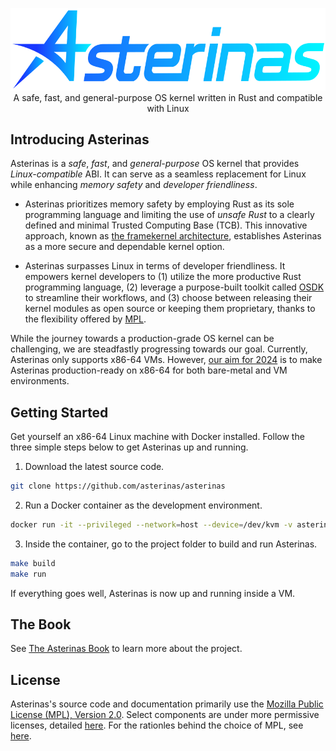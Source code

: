 <p align="center">
    <img src="docs/src/images/logo_en.svg" alt="asterinas-logo" width="620"><br>
    A safe, fast, and general-purpose OS kernel written in Rust and compatible with Linux
</p>

## Introducing Asterinas

Asterinas is a _safe_, _fast_, and _general-purpose_ OS kernel
that provides _Linux-compatible_ ABI.
It can serve as a seamless replacement for Linux
while enhancing _memory safety_ and _developer friendliness_.

* Asterinas prioritizes memory safety
by employing Rust as its sole programming language
and limiting the use of _unsafe Rust_
to a clearly defined and minimal Trusted Computing Base (TCB).
This innovative approach,
known as [the framekernel architecture](https://asterinas.github.io/book/kernel/the-framekernel-architecture.html),
establishes Asterinas as a more secure and dependable kernel option.

* Asterinas surpasses Linux in terms of developer friendliness.
It empowers kernel developers to
(1) utilize the more productive Rust programming language,
(2) leverage a purpose-built toolkit called [OSDK]() to streamline their workflows,
and (3) choose between releasing their kernel modules as open source
or keeping them proprietary,
thanks to the flexibility offered by [MPL](#License).

While the journey towards a production-grade OS kernel can be challenging,
we are steadfastly progressing towards our goal.
Currently, Asterinas only supports x86-64 VMs.
However, [our aim for 2024](https://asterinas.github.io/book/kernel/roadmap.html) is
to make Asterinas production-ready on x86-64
for both bare-metal and VM environments.

## Getting Started

Get yourself an x86-64 Linux machine with Docker installed.
Follow the three simple steps below to get Asterinas up and running.

1. Download the latest source code.

```bash
git clone https://github.com/asterinas/asterinas
```

2. Run a Docker container as the development environment.

```bash
docker run -it --privileged --network=host --device=/dev/kvm -v asterinas:/root/asterinas asterinas/asterinas:0.3.0
```

3. Inside the container, go to the project folder to build and run Asterinas.

```bash
make build
make run
```

If everything goes well, Asterinas is now up and running inside a VM.

## The Book

See [The Asterinas Book](https://asterinas.github.io/book/) to learn more about the project.

## License

Asterinas's source code and documentation primarily use the 
[Mozilla Public License (MPL), Version 2.0](https://github.com/asterinas/asterinas/blob/main/LICENSE-MPL).
Select components are under more permissive licenses,
detailed [here](https://github.com/asterinas/asterinas/blob/main/.licenserc.yaml). For the rationles behind the choice of MPL, see [here](https://asterinas.github.io/book/index.html#licensing).
